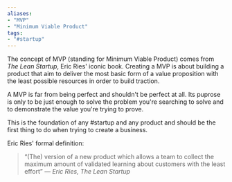```yaml
---
aliases: 
- "MVP"
- "Minimum Viable Product"
tags: 
- "#startup"
---
```


The concept of MVP (standing for Minimum Viable Product) comes from *The Lean Startup*, Eric Ries' iconic book. Creating a MVP is about building a product that aim to deliver the most basic form of a value proposition with the least possible resources in order to build traction. 

A MVP is far from being perfect and shouldn't be perfect at all. Its puprose is only to be just enough to solve the problem you're searching to solve and to demonstrate the value you're trying to prove. 

This is the foundation of any #startup and any product and should be the first thing to do when trying to create a business. 

Eric Ries' formal definition: 
> “(The) version of a new product which allows a team to collect the maximum amount of validated learning about customers with the least effort” — *Eric Ries, The Lean Startup*